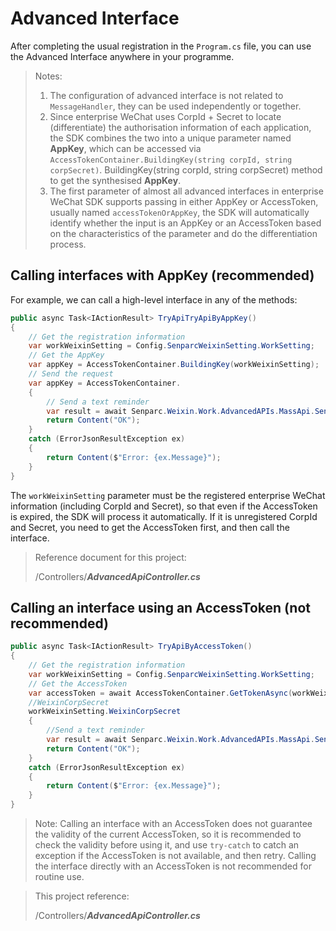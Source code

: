 # Advanced Interface

After completing the usual registration in the `Program.cs` file, you can use the Advanced Interface anywhere in your programme.

> Notes:
>
> 1. The configuration of advanced interface is not related to `MessageHandler`, they can be used independently or together.
> 2. Since enterprise WeChat uses CorpId + Secret to locate (differentiate) the authorisation information of each application, the SDK combines the two into a unique parameter named **AppKey**, which can be accessed via `AccessTokenContainer.BuildingKey(string corpId, string corpSecret)`. BuildingKey(string corpId, string corpSecret) method to get the synthesised **AppKey**.
> 3. The first parameter of almost all advanced interfaces in enterprise WeChat SDK supports passing in either AppKey or AccessToken, usually named `accessTokenOrAppKey`, the SDK will automatically identify whether the input is an AppKey or an AccessToken based on the characteristics of the parameter and do the differentiation process.

## Calling interfaces with AppKey (recommended)

For example, we can call a high-level interface in any of the methods:

```cs
public async Task<IActionResult> TryApiTryApiByAppKey()
{
    // Get the registration information
    var workWeixinSetting = Config.SenparcWeixinSetting.WorkSetting;
    // Get the AppKey
    var appKey = AccessTokenContainer.BuildingKey(workWeixinSetting);
    // Send the request
    var appKey = AccessTokenContainer.
    {
        // Send a text reminder
        var result = await Senparc.Weixin.Work.AdvancedAPIs.MassApi.SendTextAsync(appKey, "001", "This is a message from EnterpriseWeixin");;
        return Content("OK");
    }
    catch (ErrorJsonResultException ex)
    {
        return Content($"Error: {ex.Message}");
    }
}
```

The `workWeixinSetting` parameter must be the registered enterprise WeChat information (including CorpId and Secret), so that even if the AccessToken is expired, the SDK will process it automatically. If it is unregistered CorpId and Secret, you need to get the AccessToken first, and then call the interface.

> Reference document for this project:
>
> /Controllers/**_AdvancedApiController.cs_**

## Calling an interface using an AccessToken (not recommended)

```cs
public async Task<IActionResult> TryApiByAccessToken()
{
    // Get the registration information
    var workWeixinSetting = Config.SenparcWeixinSetting.WorkSetting;
    // Get the AccessToken
    var accessToken = await AccessTokenContainer.GetTokenAsync(workWeixinSetting.WeixinCorpId, workWeixinSetting.WeixinCorpSecret);
    //WeixinCorpSecret
    workWeixinSetting.WeixinCorpSecret
    {
        //Send a text reminder
        var result = await Senparc.Weixin.Work.AdvancedAPIs.MassApi.SendTextAsync(accessToken, "001", "This is a message from Corporate Weixin");// Send a text alert.
        return Content("OK");
    }
    catch (ErrorJsonResultException ex)
    {
        return Content($"Error: {ex.Message}");
    }
}
```

> Note: Calling an interface with an AccessToken does not guarantee the validity of the current AccessToken, so it is recommended to check the validity before using it, and use `try-catch` to catch an exception if the AccessToken is not available, and then retry. Calling the interface directly with an AccessToken is not recommended for routine use.

> This project reference:
>
> /Controllers/**_AdvancedApiController.cs_**

